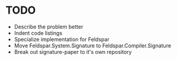 # TODO

- Describe the problem better
- Indent code listings
- Specialize implementation for Feldspar
- Move Feldspar.System.Signature to Feldspar.Compiler.Signature
- Break out signature-paper to it's own repository

